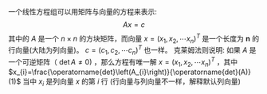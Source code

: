 一个线性方程组可以用矩阵与向量的方程来表示:
$$
A x=c
$$
其中的 $A$ 是一个 $n \times n$ 的方块矩阵，而向量 $x=\left(x_{1}, x_{2}, \cdots x_{n}\right)^{T}$ 是一个长度为 $\mathbf{n}$ 的行向量(大陆为列向量)。 $c=\left(c_{1}, c_{2}, \cdots c_{n}\right)^{T}$ 也一样。 克莱姆法则说明: 
如果 $A$ 是一个可逆矩阵（ $\operatorname{det} A \neq 0)$ ，那么方程有唯一解 $x=\left(x_{1}, x_{2}, \cdots x_{n}\right)^{T}$ ，其中 $x_{i}=\frac{\operatorname{det}\left(A_{i}\right)}{\operatorname{det}(A)}(1)$
当中 $x_{i}$ 是列向量 $x$ 的第 $i$ 行 (行向量与列向量不一样，解释默认列向量)
